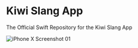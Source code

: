 # Kiwi Slang App
The Official Swift Repository for the Kiwi Slang App

![iPhone X Screenshot 01](https://sheinix.github.com/kiwiSlangApp/kiwiSlangApp/fastlane/screenshots/0x0ss.jpg)
